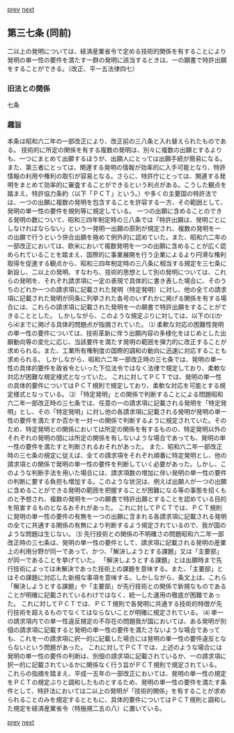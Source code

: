 [prev](/specific/markdowns/特許法/046_Mp-Ch_2-At_36_2.md)
[next](/specific/markdowns/特許法/048_Mp-Ch_2-At_38.md)
## 第三七条 (同前)
二以上の発明については、経済産業省令で定める技術的関係を有することにより発明の単一性の要件を満たす一群の発明に該当するときは、一の願書で特許出願をすることができる。（改正、平一五法律四七）

### 旧法との関係
七条

### 趣旨
本条は昭和六二年の一部改正により、改正前の三八条と入れ替えられたものである。
技術的に所定の関係を有する複数の発明は、別々に複数の出願とするよりも、一つにまとめて出願するほうが、出願人にとっては出願手続が簡易になる。また、第三者にとっては、関連する発明の情報が効率的に入手可能となり、特許情報の利用や権利の取引が容易となる。さらに、特許庁にとっては、関連する発明をまとめて効率的に審査することができるという利点がある。こうした観点を踏まえ、特許協力条約（以下「ＰＣＴ」という。）や多くの主要国の特許法では、一つの出願に複数の発明を包含することを許容する一方、その範囲として、発明の単一性の要件を規則等に規定している。
一つの出願に含めることのできる発明の数について、昭和三四年制定時の三八条では「特許出願は、発明ごとにしなければならない」という一発明一出願の原則が規定され、複数の発明を一の出願で行うという併合出願を極めて例外的に認めていた。また、昭和六二年の一部改正においては、欧米において複数発明を一つの出願に含めることが広く認められていることを踏まえ、国際的に事業展開を行う企業によるより円滑な権利取得を促進する観点から、昭和三四年制定時の三八条に相当する規定を三七条に新設し、二以上の発明、すなわち、技術的思想として別の発明については、これらの発明を、それぞれ請求項に一定の表現で具体的に書き表した場合に、そのうちのどれか一つの請求項に記載された発明（特定発明）に対し、他の全ての請求項に記載された発明が同条に列挙された各号のいずれかに掲げる関係を有する場合には、これらの請求項に記載された発明を一の願書で特許出願をすることができることとした。
しかしながら、このような規定ぶりに対しては、以下の⑴から⑷までに掲げる具体的問題点が指摘されていた。
⑴ 柔軟な対応の困難性発明の単一性の要件については、技術革新に伴う出願内容の多様化をはじめとした出願動向等の変化に応じ、当該要件を満たす発明の範囲を弾力的に改正することが求められる。また、工業所有権制度の国際的調和の動向に迅速に対応することも求められる。
しかしながら、昭和六二年一部改正時の三七条では、発明の単一性の具体的要件を政省令といった下位法令ではなく法律で規定しており、柔軟な対応が困難な規定様式となっていた。
これに対してＰＣＴでは、発明の単一性の具体的要件についてはＰＣＴ規則で規定しており、柔軟な対応を可能とする規定様式となっている。
⑵ 「特定発明」との関係で判断することによる問題昭和六二年一部改正時の三七条では、任意の一の請求項に記載される発明を「特定発明」とし、その「特定発明」に対し他の各請求項に記載される発明が発明の単一性の要件を満たすか否かを一対一の関係で判断するように規定されていた。そのため、特定発明との関係においては所定の関係を有するものの、特定発明以外のそれぞれの発明の間には所定の関係を有しないような場合であっても、発明の単一性の要件を満たすと判断されるおそれがあった。
また、昭和六二年一部改正時の三七条の規定に従えば、全ての請求項をそれぞれ順番に特定発明とし、他の請求項との関係で発明の単一性の要件を判断していく必要があった。しかし、このような判断手法を用いた場合には、請求項数の増加に伴い発明の単一性の要件の判断に要する負担も増加する。このような状況は、例えば出願人が一つの出願に含めることができる発明の範囲を把握することが困難になる等の事態を招くものと予想され、複数の発明を一つの願書で特許出願とすることを認めている目的を阻害するものとなるおそれがあった。
これに対してＰＣＴでは、ＰＣＴ規則に発明の単一性の要件の有無を一つの出願に含まれる各請求項に記載される発明の全てに共通する関係の有無により判断するよう規定されているので、我が国のような問題は生じない。
⑶ 先行技術との関係の不明確さの問題昭和六二年一部改正時の三七条は、発明の単一性の要件として、請求項に記載される発明の産業上の利用分野が同一であって、かつ、「解決しようとする課題」又は「主要部」が同一であることを挙げていた。
「解決しようとする課題」とは出願時まで先行技術によっては未解決であった技術上の課題を意味する。また、「主要部」とはその課題に対応した新規な事項を意味する。しかしながら、条文上は、これら「解決しようとする課題」や「主要部」が先行技術との関係で新規なものであることが明確に記載されているわけではなく、統一した運用の徹底が困難であった。
これに対してＰＣＴでは、ＰＣＴ規則で各発明に共通する技術的特徴が先行技術を超えるものでなくてはならないことが明確に規定されている。
⑷ 単一の請求項内での単一性違反規定の不存在の問題我が国においては、ある発明が別個の請求項に記載すると発明の単一性の要件を満たさないような場合であっても、これを一の請求項に択一的に記載した場合には発明の単一性の要件違反とならないという問題があった。
これに対してＰＣＴでは、上述のような場合には発明の単一性の要件の判断は、別個の請求項に記載されているか、一の請求項に択一的に記載されているかに関係なく行う旨がＰＣＴ規則で規定されている。
これらの指摘を踏まえ、平成一五年の一部改正においては、発明の単一性の規定をＰＣＴの規定ぶりと調和したものとするため、発明の単一性の要件を満たす条件として、特許法においては二以上の発明が「技術的関係」を有することが求められることのみを規定するとともに、具体的要件についてはＰＣＴ規則と調和した規定を経済産業省令（特施規二五の八）に置いている。

[prev](/specific/markdowns/特許法/046_Mp-Ch_2-At_36_2.md)
[next](/specific/markdowns/特許法/048_Mp-Ch_2-At_38.md)